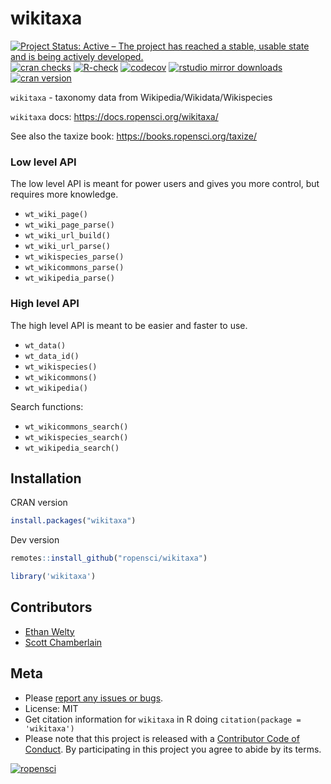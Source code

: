 wikitaxa
========



[![Project Status: Active – The project has reached a stable, usable state and is being actively developed.](https://www.repostatus.org/badges/latest/active.svg)](https://www.repostatus.org/#active)
[![cran checks](https://cranchecks.info/badges/worst/wikitaxa)](https://cranchecks.info/pkgs/wikitaxa)
[![R-check](https://github.com/ropensci/wikitaxa/workflows/R-check/badge.svg)](https://github.com/ropensci/wikitaxa/actions/)
[![codecov](https://codecov.io/gh/ropensci/wikitaxa/branch/master/graph/badge.svg)](https://codecov.io/gh/ropensci/wikitaxa)
[![rstudio mirror downloads](https://cranlogs.r-pkg.org/badges/wikitaxa)](https://github.com/metacran/cranlogs.app)
[![cran version](https://www.r-pkg.org/badges/version/wikitaxa)](https://cran.r-project.org/package=wikitaxa)

`wikitaxa` - taxonomy data from Wikipedia/Wikidata/Wikispecies

`wikitaxa` docs: https://docs.ropensci.org/wikitaxa/

See also the taxize book: https://books.ropensci.org/taxize/


### Low level API

The low level API is meant for power users and gives you more control,
but requires more knowledge.

* `wt_wiki_page()`
* `wt_wiki_page_parse()`
* `wt_wiki_url_build()`
* `wt_wiki_url_parse()`
* `wt_wikispecies_parse()`
* `wt_wikicommons_parse()`
* `wt_wikipedia_parse()`

### High level API

The high level API is meant to be easier and faster to use.

* `wt_data()`
* `wt_data_id()`
* `wt_wikispecies()`
* `wt_wikicommons()`
* `wt_wikipedia()`

Search functions:

* `wt_wikicommons_search()`
* `wt_wikispecies_search()`
* `wt_wikipedia_search()`

## Installation

CRAN version


```r
install.packages("wikitaxa")
```

Dev version


```r
remotes::install_github("ropensci/wikitaxa")
```


```r
library('wikitaxa')
```

## Contributors

* [Ethan Welty](https://github.com/ezwelty)
* [Scott Chamberlain](https://github.com/sckott)

## Meta

* Please [report any issues or bugs](https://github.com/ropensci/wikitaxa/issues).
* License: MIT
* Get citation information for `wikitaxa` in R doing `citation(package = 'wikitaxa')`
* Please note that this project is released with a [Contributor Code of Conduct][coc]. By participating in this project you agree to abide by its terms.

[![ropensci](https://ropensci.org/public_images/github_footer.png)](https://ropensci.org)

[coc]: https://github.com/ropensci/wikitaxa/blob/master/CODE_OF_CONDUCT.md
